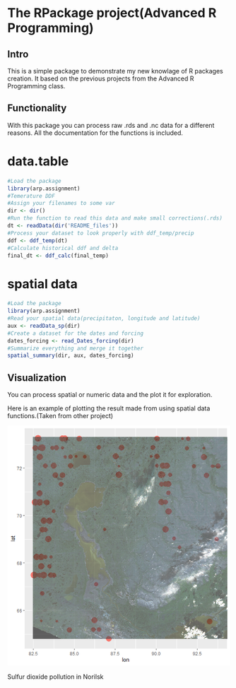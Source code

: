 The RPackage project(Advanced R Programming)
================

## Intro

This is a simple package to demonstrate my new knowlage of R packages
creation. It based on the previous projects from the Advanced R
Programming class.

## Functionality

With this package you can process raw .rds and .nc data for a different
reasons. All the documentation for the functions is included.

# data.table

``` r
#Load the package
library(arp.assignment)
#Temerature DDF
#Assign your filenames to some var
dir <- dir()
#Run the function to read this data and make small corrections(.rds)
dt <- readData(dir('README_files'))
#Process your dataset to look properly with ddf_temp/precip
ddf <- ddf_temp(dt)
#Calculate historical ddf and delta
final_dt <- ddf_calc(final_temp)
```

# spatial data

``` r
#Load the package
library(arp.assignment)
#Read your spatial data(precipitaton, longitude and latitude)
aux <- readData_sp(dir)
#Create a dataset for the dates and forcing
dates_forcing <- read_Dates_forcing(dir)
#Summarize everything and merge it together
spatial_summary(dir, aux, dates_forcing)
```

## Visualization

You can process spatial or numeric data and the plot it for exploration.

Here is an example of plotting the result made from using spatial data
functions.(Taken from other project)

<div class="figure">

<img src="Rplot.png" alt="Sulfur dioxide pollution in Norilsk" width="596" />

<p class="caption">

Sulfur dioxide pollution in Norilsk

</p>

</div>
